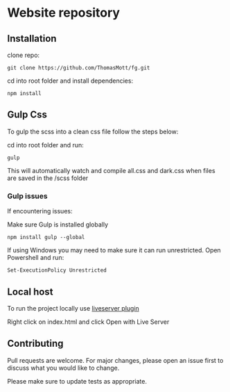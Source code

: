 # Website repository

## Installation

clone repo:
```
git clone https://github.com/ThomasMott/fg.git
```
cd into root folder and install dependencies:
```
npm install
```

## Gulp Css

To gulp the scss into a clean css file follow the steps below:

cd into root folder and run:
```
gulp
```
This will automatically watch and compile all.css and dark.css when files are saved in the /scss folder

### Gulp issues

If encountering issues:

Make sure Gulp is installed globally

```npm install gulp --global```

If using Windows you may need to make sure it can run unrestricted. Open Powershell and run:

```Set-ExecutionPolicy Unrestricted```


## Local host
To run the project locally use [liveserver plugin](https://marketplace.visualstudio.com/items?itemName=ritwickdey.LiveServer)

Right click on index.html and click Open with Live Server


## Contributing
Pull requests are welcome. For major changes, please open an issue first to discuss what you would like to change.

Please make sure to update tests as appropriate.
